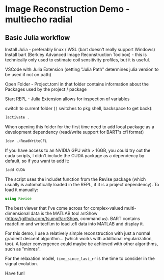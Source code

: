 # Image Reconstruction Demo - multiecho radial

## Basic Julia workflow

Install Julia - preferably linux / WSL (bart doesn't really support Windows)
Install bart (Berkley Advanced Image Reconstruction Toolbox) - this is technically only used to estimate coil sensitivity profiles, but it is useful.

VSCode with Julia Extension (setting "Julia Path" determines julia version to be used if not on path)

Open Folder - Project.toml in that folder contains information about the Packages used by the project / package

Start REPL - Julia Extension allows for inspection of variables 

switch to current folder (`]` switches to pkg shell, backspace to get back):
```julia
]activate .
```

When opening this folder for the first time need to add local package as a development dependency (read/write support for BART's cfl format)
```julia
]dev ./ReadWriteCFL
```

If you have access to an NVIDIA GPU with > 16GB, you could try out the cuda scripts, I didn't include the CUDA package as a dependency by default, so if you want to add it:
```julia
]add CUDA
``` 

The script uses the includet function from the Revise package (which usually is automatically loaded in the REPL, if it is a project dependency). To load it manually:
```julia
using Revise
```

The best viewer that I've come across for complex-valued multi-dimensional data is the MATLAB tool arrShow (https://github.com/tsumpf/arrShow, command `as`). BART contains readcfl.m and writecfl.m to load .cfl data into MATLAB and display it.

For this demo, I use a relatively simple reconstruction with just a normal gradient descent algorithm... (which works with additional regularization, too). A faster convergence could maybe be achieved with other algorithms, such as "minres".

For the relaxation model, `time_since_last_rf` is the time to consider in the signal evolution.

Have fun!
